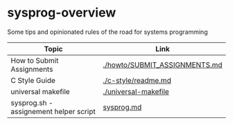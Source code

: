 # sysprog-overview

Some tips and opinionated rules of the road for systems programming

|Topic|Link|
|---|---|
|How to Submit Assignments|[./howto/SUBMIT_ASSIGNMENTS.md](./howto/SUBMIT_ASSIGNMENTS.md)|
|C Style Guide|[./c-style/readme.md](./c-style/readme.md)|
|universal makefile|[./universal-makefile](./universal-makefile/readme.md)|
|sysprog.sh - assignement helper script|[sysprog.md](sysprog.md)|